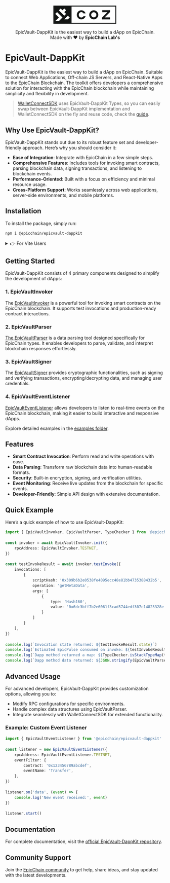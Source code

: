 <p align="center">
  <img
    src="/.github/resources/images/coz.png"
    width="200px;">
</p>

<p align="center">
  EpicVault-DappKit is the easiest way to build a dApp on EpicChain.
  <br/> Made with ❤ by <b>EpicChain Lab's</b>
</p>

# EpicVault-DappKit

EpicVault-DappKit is the easiest way to build a dApp on EpicChain. Suitable to connect Web Applications, Off-chain JS Servers, and
React-Native Apps to the EpicChain Blockchain. The toolkit offers developers a comprehensive solution for interacting with the
EpicChain blockchain while maintaining simplicity and flexibility in development.

> [WalletConnectSDK](https://github.com/epicchainlabs/epicchain-wallet-connect) uses EpicVault-DappKit Types, so  you can easily swap
between EpicVault-DappKit implementation and WalletConnectSDK on the fly and reuse code, check the
[guide](https://github.com/epicchainlabs/epicvault-dappkit-core/blob/main/packages/EpicVault-dappkit/WALLET-CONNECT.md).

## Why Use EpicVault-DappKit?
EpicVault-DappKit stands out due to its robust feature set and developer-friendly approach. Here’s why you should consider it:
- **Ease of Integration**: Integrate with EpicChain in a few simple steps.
- **Comprehensive Features**: Includes tools for invoking smart contracts, parsing blockchain data, signing transactions, and
  listening to blockchain events.
- **Performance-Oriented**: Built with a focus on efficiency and minimal resource usage.
- **Cross-Platform Support**: Works seamlessly across web applications, server-side environments, and mobile platforms.

## Installation
To install the package, simply run:
```sh
npm i @epicchain/epicvault-dappkit
```

<details>
<summary>👉 For Vite Users</summary>

In the vite.config.ts file, you must configure the global value as follows:
```ts
import {defineConfig} from 'vite'

export default defineConfig({
    // Your configuration here
    define: {
        global: 'globalThis',
        process: {
            version: 'globalThis'
        }
        // Additional configurations...
    },
})
```
</details>

## Getting Started

EpicVault-DappKit consists of 4 primary components designed to simplify the development of dApps:

### 1. EpicVaultInvoker
The [EpicVaultInvoker](https://github.com/epicchainlabs/epicvault-dappkit-core/blob/main/packages/EpicVault-dappkit/EpicVault-INVOKER.md) is a powerful tool for invoking smart contracts on the EpicChain blockchain. It supports test invocations and production-ready contract interactions.

### 2. EpicVaultParser
[The EpicVaultParser](https://github.com/epicchainlabs/epicvault-dappkit-core/blob/main/packages/EpicVault-dappkit/EpicVault-PARSER.md) is a data parsing tool designed specifically for EpicChain types. It enables developers to parse, validate, and interpret blockchain responses effortlessly.

### 3. EpicVaultSigner
The [EpicVaultSigner](https://github.com/epicchainlabs/epicvault-dappkit-core/blob/main/packages/EpicVault-dappkit/EpicVault-SIGNER.md) provides cryptographic functionalities, such as signing and verifying transactions, encrypting/decrypting data, and managing user credentials.

### 4. EpicVaultEventListener
[EpicVaultEventListener](https://github.com/epicchainlabs/epicvault-dappkit-core/blob/main/packages/EpicVault-dappkit/EpicVault-EVENT-LISTENER.md) allows developers to listen to real-time events on the EpicChain blockchain, making it easier to build interactive and responsive dApps.

Explore detailed examples in the [examples folder](https://github.com/epicchainlabs/epicvault-dappkit-core/packages/EpicVault-dappkit/examples).

## Features
- **Smart Contract Invocation**: Perform read and write operations with ease.
- **Data Parsing**: Transform raw blockchain data into human-readable formats.
- **Security**: Built-in encryption, signing, and verification utilities.
- **Event Monitoring**: Receive live updates from the blockchain for specific events.
- **Developer-Friendly**: Simple API design with extensive documentation.

## Quick Example
Here’s a quick example of how to use EpicVault-DappKit:

```ts
import { EpicVaultInvoker, EpicVaultParser, TypeChecker } from '@epicchain/epicvault-dappkit'

const invoker = await EpicVaultInvoker.init({
    rpcAddress: EpicVaultInvoker.TESTNET,
})

const testInvokeResult = await invoker.testInvoke({
    invocations: [
        {
            scriptHash: '0x309b6b2e0538fe4095ecc48e81bb4735388432b5',
            operation: 'getMetaData',
            args: [
                {
                    type: 'Hash160',
                    value: '0x6dc3bff7b2e6061f3cad5744edf307c14823328e'
                }
            ]
        }
    ],
})

console.log(`Invocation state returned: ${testInvokeResult.state}`)
console.log(`Estimated EpicPulse consumed on invoke: ${testInvokeResult.epicpulseconsumed} EpicPulse`) // Using testInvoke ensures zero EpicPulse consumption, unlike invokeFunction.
console.log(`Dapp method returned a map: ${TypeChecker.isStackTypeMap(testInvokeResult.stack[0])}`)
console.log(`Dapp method data returned: ${JSON.stringify(EpicVaultParser.parseRpcResponse(testInvokeResult.stack[0]), null, 2)}`)
```

## Advanced Usage
For advanced developers, EpicVault-DappKit provides customization options, allowing you to:
- Modify RPC configurations for specific environments.
- Handle complex data structures using EpicVaultParser.
- Integrate seamlessly with WalletConnectSDK for extended functionality.

### Example: Custom Event Listener
```ts
import { EpicVaultEventListener } from '@epicchain/epicvault-dappkit'

const listener = new EpicVaultEventListener({
    rpcAddress: EpicVaultEventListener.TESTNET,
    eventFilter: {
        contract: '0x123456789abcdef',
        eventName: 'Transfer',
    },
})

listener.on('data', (event) => {
    console.log('New event received:', event)
})

listener.start()
```

## Documentation
For complete documentation, visit the [official EpicVault-DappKit repository](https://github.com/epicchainlabs/epicvault-dappkit-core).

## Community Support
Join the [EpicChain community](https://x.com/epicchainlabs) to get help, share ideas, and stay updated with the latest developments.
